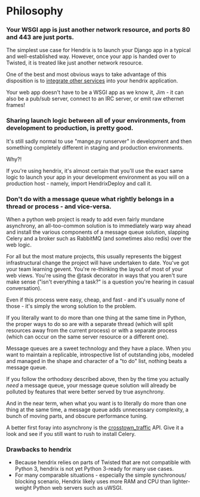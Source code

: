 # Philosophy

### Your WSGI app is just another network resource, and ports 80 and 443 are just ports.

The simplest use case for Hendrix is to launch your Django app in a typical and well-established way.  However, once your app is handed over to Twisted, it is treated like just another network resource.  

One of the best and most obvious ways to take advantage of this disposition is to [integrate other services](deploying-other-services.md) into your hendrix application.

Your web app doesn't have to be a WSGI app as we know it, Jim - it can also be a pub/sub server, connect to an IRC server, or emit raw ethernet frames!

### Sharing launch logic between all of your environments, from development to production, is pretty good.

It's still sadly normal to use "mange.py runserver" in development and then something completely different in staging and production environments.

Why?!

If you're using hendrix, it's almost certain that you'll use the exact same logic to launch your app in your development environment as you will on a production host - namely, import HendrixDeploy and call it.


### Don't do with a message queue what rightly belongs in a thread or process - and vice-versa.

When a python web project is ready to add even fairly mundane asynchrony, an all-too-common solution is to immediately warp way ahead and install the various components of a message queue solution, slapping Celery and a broker such as RabbitMQ (and sometimes also redis) over the web logic.  

For all but the most mature projects, this usually represents the biggest infrastructural change the project will have undertaken to date.  You've got your team learning gevent.  You're re-thinking the layout of most of your web views.  You're using the @task decorator in ways that you aren't sure make sense ("isn't everything a task?" is a question you're hearing in casual conversation).

Even if this process were easy, cheap, and fast - and it's usually none of those - it's simply the wrong solution to the problem.  

If you literally want to do more than one thing at the same time in Python, the proper ways to do so are with a separate thread (which will split resources away from the current process) or with a separate process (which can occur on the same server resource or a different one). 

Message queues are a sweet technology and they have a place.  When you want to maintain a replicable, introspective list of outstanding jobs,  modeled and managed in the shape and character of a "to do" list, nothing beats a message queue.

If you follow the orthodoxy described above, then by the time you actually *need* a message queue, your message queue solution will already be polluted by features that were better served by true asynchrony.

And in the near term, when what you want is to literally do more than one thing at the same time, a message queue adds unnecessary complexity, a bunch of moving parts, and obscure performance tuning.

A better first foray into asynchrony is the [crosstown_traffic](crosstown_traffic.md) API.  Give it a look and see if you still want to rush to install Celery.

### Drawbacks to hendrix

* Because hendrix relies on parts of Twisted that are not compatible with Python 3, hendrix is not yet Python 3-ready for many use cases.
* For many comparable situations - especially the simple synchronous/ blocking scenario, Hendrix likely uses more RAM and CPU than lighter-weight Python web servers such as uWSGI.

